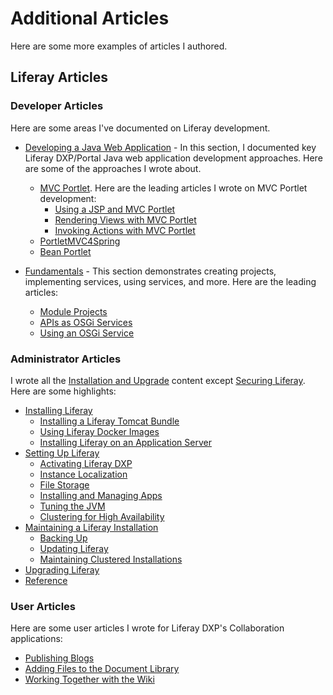 # Additional Articles

Here are some more examples of articles I authored.

## Liferay Articles

### Developer Articles

Here are some areas I've documented on Liferay development. 

* [Developing a Java Web Application](https://learn.liferay.com/dxp/latest/en/building-applications/developing-a-java-web-application.html) - In this section, I documented key Liferay DXP/Portal Java web application development approaches. Here are some of the approaches I wrote about.
    * [MVC Portlet](https://learn.liferay.com/dxp/latest/en/building-applications/developing-a-java-web-application/using-mvc.html). Here are the leading articles I wrote on MVC Portlet development:
        * [Using a JSP and MVC Portlet](https://learn.liferay.com/dxp/latest/en/building-applications/developing-a-java-web-application/using-mvc/using-a-jsp-and-mvc-portlet.html)
        * [Rendering Views with MVC Portlet](https://learn.liferay.com/dxp/latest/en/building-applications/developing-a-java-web-application/using-mvc/rendering-views-with-mvc-portlet.html)
        * [Invoking Actions with MVC Portlet](https://learn.liferay.com/dxp/latest/en/building-applications/developing-a-java-web-application/using-mvc/invoking-actions-with-mvc-portlet.html)
    * [PortletMVC4Spring](https://help.liferay.com/hc/en-us/articles/360029850931-PortletMVC4Spring)
    * [Bean Portlet](https://help.liferay.com/hc/en-us/articles/360028708752-Bean-Portlet) 

* [Fundamentals](https://learn.liferay.com/dxp/latest/en/liferay-internals/fundamentals.html) - This section demonstrates creating projects, implementing services, using services, and more. Here are the leading articles:
    * [Module Projects](https://learn.liferay.com/dxp/latest/en/liferay-internals/fundamentals/module-projects.html)
    * [APIs as OSGi Services](https://learn.liferay.com/dxp/latest/en/liferay-internals/fundamentals/apis-as-osgi-services.html)
    * [Using an OSGi Service](https://learn.liferay.com/dxp/latest/en/liferay-internals/fundamentals/using-an-osgi-service.html)

### Administrator Articles

I wrote all the [Installation and Upgrade](https://learn.liferay.com/dxp/latest/en/installation-and-upgrades.html) content except [Securing Liferay](https://learn.liferay.com/dxp/latest/en/installation-and-upgrades/securing-liferay.html). Here are some highlights:

* [Installing Liferay](https://learn.liferay.com/dxp/latest/en/installation-and-upgrades/installing-liferay.html)
    * [Installing a Liferay Tomcat Bundle](https://learn.liferay.com/dxp/latest/en/installation-and-upgrades/installing-liferay/installing-a-liferay-tomcat-bundle.html)
    * [Using Liferay Docker Images](https://learn.liferay.com/dxp/latest/en/installation-and-upgrades/installing-liferay/using-liferay-docker-images.html)
    * [Installing Liferay on an Application Server](https://learn.liferay.com/dxp/latest/en/installation-and-upgrades/installing-liferay/installing-liferay-on-an-application-server.html)
* [Setting Up Liferay](https://learn.liferay.com/dxp/latest/en/installation-and-upgrades/setting-up-liferay.html)
    * [Activating Liferay DXP](https://learn.liferay.com/dxp/latest/en/installation-and-upgrades/setting-up-liferay/activating-liferay-dxp.html)
    * [Instance Localization](https://learn.liferay.com/dxp/latest/en/installation-and-upgrades/setting-up-liferay/initial-instance-localization.html)
    * [File Storage](https://learn.liferay.com/dxp/latest/en/system-administration/file-storage.html)
    * [Installing and Managing Apps](https://learn.liferay.com/dxp/latest/en/system-administration/installing-and-managing-apps.html)
    * [Tuning the JVM](https://learn.liferay.com/dxp/latest/en/installation-and-upgrades/setting-up-liferay/tuning-your-jvm.html)
    * [Clustering for High Availability](https://learn.liferay.com/dxp/latest/en/installation-and-upgrades/setting-up-liferay/clustering-for-high-availability.html)
* [Maintaining a Liferay Installation](https://learn.liferay.com/dxp/latest/en/installation-and-upgrades/maintaining-a-liferay-installation.html)
    * [Backing Up](https://learn.liferay.com/dxp/latest/en/installation-and-upgrades/maintaining-a-liferay-installation/backing-up.html)
    * [Updating Liferay](https://learn.liferay.com/dxp/latest/en/installation-and-upgrades/maintaining-a-liferay-installation/updating-liferay.html)
    * [Maintaining Clustered Installations](https://learn.liferay.com/dxp/latest/en/installation-and-upgrades/maintaining-a-liferay-installation/maintaining-clustered-installations.html)
* [Upgrading Liferay](https://learn.liferay.com/dxp/latest/en/installation-and-upgrades/upgrading-liferay.html)
* [Reference](https://learn.liferay.com/dxp/latest/en/installation-and-upgrades/upgrading-liferay/reference.html)

### User Articles

Here are some user articles I wrote for Liferay DXP's Collaboration applications:

* [Publishing Blogs](https://help.liferay.com/hc/en-us/articles/360018155771-Publishing-Blogs)
* [Adding Files to the Document Library](https://help.liferay.com/hc/en-us/articles/360017876152-Adding-Files-to-a-Document-Library)
* [Working Together with the Wiki](https://help.liferay.com/hc/en-us/articles/360018155811-Working-Together-with-the-Wiki)

